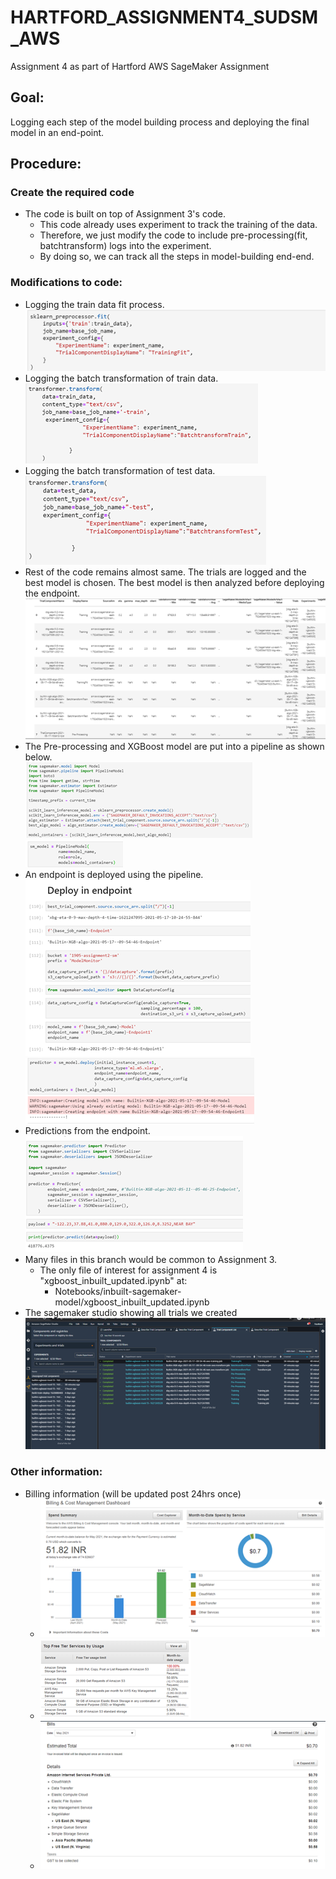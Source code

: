 # HARTFORD_ASSIGNMENT4_SUDSM_AWS  
Assignment 4 as part of Hartford AWS SageMaker Assignment  
  
## Goal:  
Logging each step of the model building process and deploying the final model in an end-point.     
    
## Procedure:    
    
### Create the required code    
  - The code is built on top of Assignment 3's code.  
    - This code already uses experiment to track the training of the data.  
    - Therefore, we just modify the code to include pre-processing(fit, batchtransform) logs into the experiment.  
    - By doing so, we can track all the steps in model-building end-end.  
  
### Modifications to code:  
  - Logging the train data fit process.    
    ![Kiku](Images/fit_experiment.png)    
  - Logging the batch transformation of train data.  
    ![Kiku](Images/train_transform.png)    
  - Logging the batch transformation of test data.  
    ![Kiku](Images/test_transform.png)  
  - Rest of the code remains almost same. The trials are logged and the best model is chosen. The best model is then analyzed before deploying the endpoint.   
    ![Kiku](Images/alltrials.png)  
  - The Pre-processing and XGBoost model are put into a pipeline as shown below.  
    ![Kiku](Images/endpoint1.png)  
    ![Kiku](Images/endpoint2.png)  
  - An endpoint is deployed using the pipeline.  
    ![Kiku](Images/endpoint3.png)  
    ![Kiku](Images/endpoint4.png)  
  - Predictions from the endpoint.   
    ![Kiku](Images/endpoint5.png)  
  - Many files in this branch would be common to Assignment 3.    
      - The only file of interest for assignment 4 is "xgboost_inbuilt_updated.ipynb" at:  
        - Notebooks/inbuilt-sagemaker-model/xgboost_inbuilt_updated.ipynb  
  - The sagemaker studio showing all trials we created  
    ![Kiku](Images/experiment_trials.png)  
     
   
### Other information:  
    
- Billing information (will be updated post 24hrs once)  
  - ![Kiku](Images/Bill1.png)  
  - ![Kiku](Images/Bill2.png)  
  - ![Kiku](Images/Bill3.png)  
